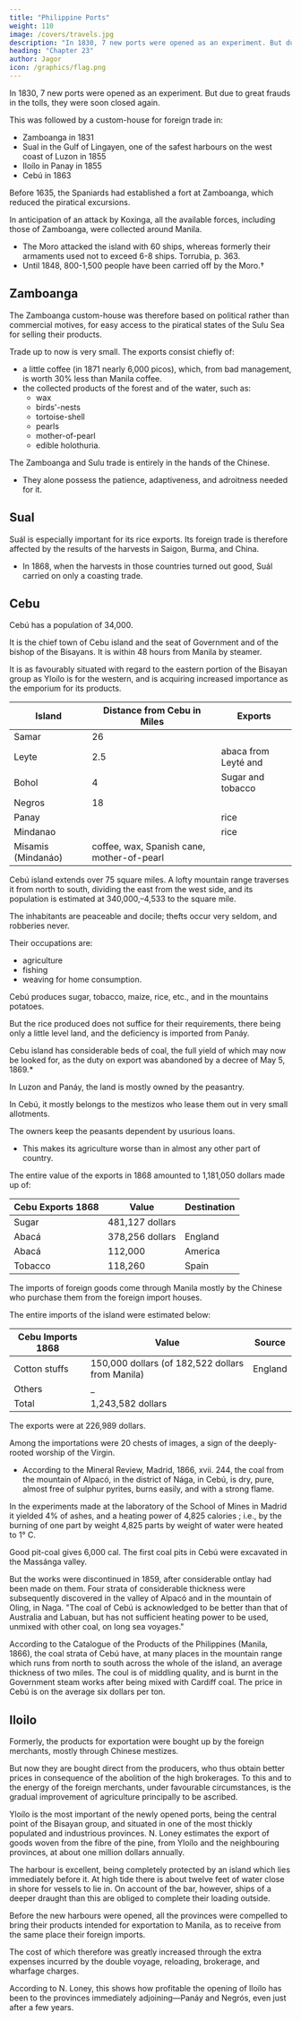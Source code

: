 ```yaml
---
title: "Philippine Ports"
weight: 110
image: /covers/travels.jpg
description: "In 1830, 7 new ports were opened as an experiment. But due to great frauds in the tolls, they were soon closed again."
heading: "Chapter 23"
author: Jagor
icon: /graphics/flag.png
---
```



<!-- THE NEW PORTS OF CUSTOMS.-PIT-COAL IN CEBÚ.-Yloilo.-INDUCEMENTS TO THE

CULTIVATION OF SUGAR. -->

In 1830, 7 new ports were opened as an experiment. But due to great frauds in the tolls, they were soon closed again. 

This was followed by a custom-house for foreign trade in:

- Zamboanga in 1831
- Sual in the Gulf of Lingayen, one of the safest harbours on the west coast of Luzon in 1855
- Iloílo in Panay in 1855
- Cebú in 1863

Before 1635, the Spaniards had established a fort at Zamboanga, which reduced the piratical excursions. 

In anticipation of an attack by Koxinga, all the available forces, including those of Zamboanga, were collected around Manila. 
- The Moro attacked the island with 60 ships, whereas formerly their armaments used not to exceed 6-8 ships. Torrubia, p. 363.
- Until 1848, 800-1,500 people have been carried off by the Moro.† 
<!-- † Hakl. Morga, Append. 360. -->


## Zamboanga

The Zamboanga custom-house was therefore based on political rather than commercial motives, for easy access to the piratical states of the Sulu Sea for selling their products. 

Trade up to now is very small. The exports consist chiefly of:
- a little coffee (in 1871 nearly 6,000 picos), which, from bad management, is worth 30% less than Manila coffee. 
- the collected products of the forest and of the water, such as:
  - wax
  - birds'-nests
  - tortoise-shell
  - pearls
  - mother-of-pearl
  - edible holothuria. 

The Zamboanga and Sulu trade is entirely in the hands of the Chinese.
- They alone possess the patience, adaptiveness, and adroitness needed for it.


## Sual

Suál is especially important for its rice exports. Its foreign trade is therefore affected by the results of the harvests in Saigon, Burma, and China. 
- In 1868, when the harvests in those countries turned out good, Suál carried on only a coasting trade.


## Cebu

Cebú has a population of 34,000. 

It is the chief town of Cebu island and the seat of Government and of the bishop of the Bisayans. It is within 48 hours from Manila by steamer. 

It is as favourably situated with regard to the eastern portion of the Bisayan group as Yloílo is for the western, and is acquiring increased importance as the emporium for its products. 


Island | Distance from Cebu in Miles | Exports
--- | --- | --- 
Samar | 26 |
Leyte | 2.5 | abaca from Leyté and 
Bohol | 4 | Sugar and tobacco
Negros | 18 |
Panay | | rice
Mindanao | | rice 
Misamis (Mindanáo) | coffee, wax, Spanish cane, mother-of-pearl


Cebú island extends over 75 square miles. A lofty mountain range traverses it from north to south, dividing the east from the west side, and its population is estimated at 340,000,–4,533 to the square mile. 

The inhabitants are peaceable and docile; thefts occur very seldom, and robberies never. 

Their occupations are:
- agriculture
- fishing
- weaving for home consumption. 

Cebú produces sugar, tobacco, maize, rice, etc., and in the mountains potatoes. 

But the rice produced does not suffice for their requirements, there being only a little level land, and the deficiency is imported from Panáy.

Cebu island has considerable beds of coal, the full yield of which may now be looked for, as the duty on export was abandoned by a decree of May 5, 1869.* 


In Luzon and Panáy, the land is mostly owned by the peasantry. 

In Cebú, it mostly belongs to the mestizos who lease them out in very small allotments. 

The owners keep the peasants dependent by usurious loans. 
- This makes its agriculture worse than in almost any other part of country. 

The entire value of the exports in 1868 amounted to 1,181,050 dollars made up of:

Cebu Exports 1868 | Value | Destination
--- | --- | ---
Sugar | 481,127 dollars |
Abacá | 378,256 dollars | England
Abacá | 112,000 | America
Tobacco | 118,260 | Spain

The imports of foreign goods come through Manila mostly by the Chinese who purchase them from the foreign import houses. 

The entire imports of the island were estimated below:

Cebu Imports 1868 | Value | Source
--- | --- | ---
Cotton stuffs | 150,000 dollars (of 182,522 dollars from Manila) | England
Others | _ | 
Total | 1,243,582 dollars


<!-- ; of which  were for English .  -->

The exports were at 226,989 dollars. 

Among the importations were 20 chests of images, a sign of the deeply-rooted worship of the Virgin. 

* According to the Mineral Review, Madrid, 1866, xvii. 244, the coal from the mountain of Alpacó, in the district of Nága, in Cebú, is dry, pure, almost free of sulphur pyrites, burns easily, and with a strong flame. 

In the experiments made at the laboratory of the School of Mines in Madrid it yielded 4% of ashes, and a heating power of 4,825 calories ; i.e., by the burning of one part by weight 4,825 parts by weight of water were heated to 1° C. 

Good pit-coal gives 6,000 cal. The first coal pits in Cebú were excavated in the Massánga valley.

But the works were discontinued in 1859, after considerable ontlay had been made on them. Four strata of considerable thickness were subsequently discovered in the valley of Alpacó and in the mountain of Oling, in Naga. "The coal of Cebú is acknowledged to be better than that of Australia and Labuan, but has not sufficient heating power to be used, unmixed with other coal, on long sea voyages."

According to the Catalogue of the Products of the Philippines (Manila, 1866), the coal strata of Cebú have, at many places in the mountain range which runs from north to south across the whole of the island, an average thickness of two miles. The coul is of middling quality, and is burnt in the Government steam works after being mixed with Cardiff coal. The price in Cebú is on the average six dollars per ton.

<!-- † English Consular Report, 217. -->

## Iloilo 

Formerly, the products for exportation were bought up by the foreign merchants, mostly through Chinese mestizes.

But now they are bought direct from the producers, who thus obtain better prices in consequence of the abolition of the high brokerages. To this and to the energy of the foreign merchants, under favourable circumstances, is the gradual improvement of agriculture principally to be ascribed.

Yloílo is the most important of the newly opened ports, being the central point of the Bisayan group, and situated in one of the most thickly populated and industrious provinces. N. Loney estimates the export of goods woven from the fibre of the pine, from Yloílo and the neighbouring provinces, at about one million dollars annually.

The harbour is excellent, being completely protected by an island which lies immediately before it. At high tide there is about twelve feet of water close in shore for vessels to lie in. On account of the bar, however, ships of a deeper draught than this are obliged to complete their loading outside.

Before the new harbours were opened, all the provinces were compelled to bring their products intended for exportation to Manila, as to receive from the same place their foreign imports. 

The cost of which therefore was greatly increased through the extra expenses incurred by the double voyage, reloading, brokerage, and wharfage charges. 

According to N. Loney, this shows how profitable the opening of Iloílo has been to the provinces immediately adjoining—Panáy and Negrós, even just after a few years.
